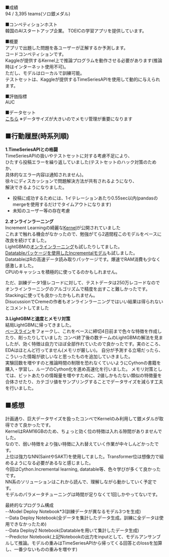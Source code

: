 ■成績  
94 / 3,395 teams(ソロ銀メダル)

■コンペティションホスト  
韓国のAIスタートアップ企業。
TOEICの学習アプリを提供しています。

■概要  
アプリで出題した問題を各ユーザーが正解するか予測します。  
コードコンペティションです。  
Kaggleが提供するKernel上で推論プログラムを動作させる必要があります(推論時はインターネット使用不可)。  
ただし、モデルはローカルで訓練可能。  
テストセットは、Kaggleが提供するTimeSeriesAPIを使用して動的に与えられます。

■評価指標  
AUC

■データセット  
[こちら](https://www.kaggle.com/c/riiid-test-answer-prediction/data)
※データサイズが大きいのでメモリ管理が重要になります


## ■行動履歴(時系列順)  
**1.TimeSeriesAPIとの格闘**  
TimeSeriesAPIの扱いやテストセットに対する考慮不足により、  
  ひたすら投稿エラーを繰り返していました(テストセットのハック対策のためか、  
  具体的なエラー内容は通知されません)。  
  徐々にディスカッションで問題解決方法が共有されるようになり、  
  解決できるようになりました。  
  * 投稿に成功するためには、1イテレーションあたり0.55sec以内(pandasのmergeを使用するだけでタイムアウトになります)  
  * 未知のユーザー等の存在考慮
  
  
**2.オンラインラーニング**  
Increment Learningの綺麗な[Kernel](https://www.kaggle.com/spacelx/2020-r3id-incremental-learning-pytorch-creme)が公開されていました  
これまで触れる機会がなかったので、勉強がてら2週間程このモデルをベースに改良を続けてました。  
LightGBMの[オンラインラーニング](https://gist.github.com/goraj/6df8f22a49534e042804a299d81bf2d6)も試したりしてました。  
[Datatableパッケージを使用したIncrementalモデル](https://www.kaggle.com/rohanrao/riiid-ftrl-ftw)も試しました。  
DatatableはRの高速データ読み取りパッケージです。爆速でRAM消費も少なく感激しました。  
CPUのキャッシュを積極的に使ってるのかもしれません。  

ただ、訓練データ1億レコードに対して、テストデータは250万レコードなので  
オンラインラーニングのアルゴリズムで精度を出すこと難しかったです。  
Stackingに使っても良かったかもしれません。  
DisucussionでCremeの作者もオンラインラーニングではいい結果は得られないとコメントしてました  

**3.LightGBMと速度とメモリ対策**  
結局LightGBMに帰ってきました。  
[ベースライン](https://www.kaggle.com/its7171/lgbm-with-loop-feature-engineering)をフォークし、これをベースに締切4日前まで色々な特徴を作成したり、削ったりしていました
コンペ終了後の数チームのLightGBMの解法を見ましたが、効く特徴は自力でほぼ全部作れていたので良かったです。実のところ、EDAはほとんど行ってません(メモリが厳しい)。 
自分が予測する立場だったら、こういった情報が欲しいなと思ったものを追加していきました。  
実験回数を増やすのと推論時間の制限を恐れなくていいようにCythonの書籍を購入・学習し、ループのCython化を進め高速化を行いました。 
メモリ対策としては、ビットあたりの情報量を増やすために、2値しかもたない類似の特徴量を合体させたり、カテゴリ値をサンプリングすることでデータサイズを減らす工夫を行いました。  

## ■感想
計画通り、巨大データサイズを扱ったコンペでKernelのみ利用して銀メダルが取得できて良かったです。  
KernelはRAM16GBのため、ちょっと効く位の特徴は入れる隙間がありませんでした。  
なので、弱い特徴をより強い特徴に入れ替えていく作業が中々しんどかったです。  
上位は強力なNN(SaintやSAKT)を使用してました。Transformer位は想像力で組めるようになる必要があるなと感じました。  
今回はCython.Incremental learning, datatable等、色々学びが多くて良かったです。  
NN系のソリューションはこれから読んで、理解しながら動かしていく予定です。  
モデルのパラメータチューニングは時間が足りなくて1回しかやってないです。  


最終的なプログラム構成  
--Model Deploy Notebook*3(訓練データが異なるモデル3つを生成)  
--Data Deploy Notebook(全データを集計したデータ生成。訓練に全データは使用できなかったため)  
--Data Deploy2 Notebook(Datatableを用いて集計したデータ生成)  
--Predictor Notebook(上記Notebookの出力をinputとして、モデルアンサンブルして推論。モデルの重みはTimeSeriesAPIから帰ってくる回答とのlossを加算し、一番少ないものの重みを増やす)
